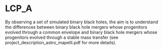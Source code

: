 # LCP_A
By observing a set of simulated binary black holes, the aim is to understand the differences between binary black hole mergers whose progenitors evolved through a common envelope and binary black hole mergers whose progenitors evolved through a stable mass transfer (see project_description_astro_mapelli.pdf for more details).
